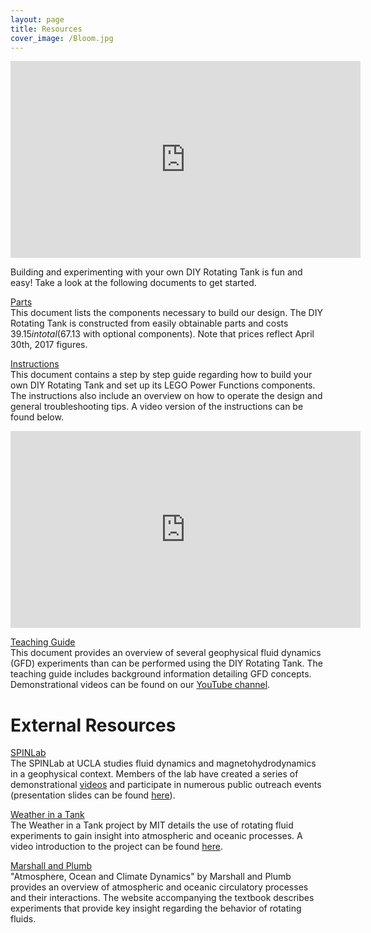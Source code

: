 ```yaml
---
layout: page
title: Resources
cover_image: /Bloom.jpg
---
```


<iframe width="560" height="315" src="https://www.youtube.com/embed/zkVr4Vv3XRM" frameborder="0" allowfullscreen></iframe>

Building and experimenting with your own DIY Rotating Tank is fun and easy! Take a look at the following documents to get started.

[Parts](https://drive.google.com/open?id=0B9afbjHRPK9wM1pleXVWa1FkSjQ)  
This document lists the components necessary to build our design. The DIY Rotating Tank is constructed from easily obtainable parts and costs $39.15 in total ($67.13 with optional components). Note that prices reflect April 30th, 2017 figures.

[Instructions](https://drive.google.com/open?id=0B9afbjHRPK9wVXJFNHNYSUNERVU)  
This document contains a step by step guide regarding how to build your own DIY Rotating Tank and set up its LEGO Power Functions components. The instructions also include an overview on how to operate the design and general troubleshooting tips. A video version of the instructions can be found below.

<iframe width="560" height="315" src="https://www.youtube.com/embed/rvF6UAO8vPA" frameborder="0" allowfullscreen></iframe>

[Teaching Guide](https://drive.google.com/open?id=0B9afbjHRPK9wMnU3Sy1ZNWtSQkk)  
This document provides an overview of several geophysical fluid dynamics (GFD) experiments than can be performed using the DIY Rotating Tank. The teaching guide includes background information detailing GFD concepts. Demonstrational videos can be found on our [YouTube channel](http://tinyurl.com/diynamicsvideos).

# **External Resources**  
[SPINLab](http://spinlab.ess.ucla.edu/)  
The SPINLab at UCLA studies fluid dynamics and magnetohydrodynamics in a geophysical context. Members of the lab have created a series of demonstrational [videos](https://www.youtube.com/user/spinlabucla) and participate in numerous public outreach events (presentation slides can be found [here](http://spinlab.ess.ucla.edu/wp-content/uploads/2014/01/Aurnou-TurntableRecipes-EYU2011.pdf)).

[Weather in a Tank](http://weathertank.mit.edu/)  
The Weather in a Tank project by MIT details the use of rotating fluid experiments to gain insight into atmospheric and oceanic processes. A video introduction to the project can be found [here](https://youtu.be/uWdKVpQ94Ns).

[Marshall and Plumb](http://marshallplumb.mit.edu/)  
"Atmosphere, Ocean and Climate Dynamics" by Marshall and Plumb provides an overview of atmospheric and oceanic circulatory processes and their interactions. The website accompanying the textbook describes experiments that provide key insight regarding the behavior of rotating fluids.
